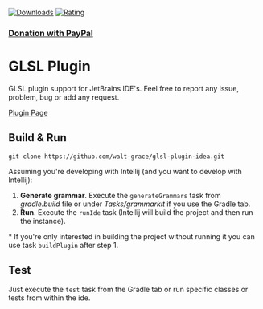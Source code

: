 [![Downloads](https://img.shields.io/jetbrains/plugin/d/18470-glsl)](https://plugins.jetbrains.com/plugin/18470-glsl/reviews)
[![Rating](https://img.shields.io/jetbrains/plugin/r/stars/18470-glsl)](https://plugins.jetbrains.com/plugin/18470-glsl/reviews)
### [Donation with PayPal](https://www.paypal.com/donate/?hosted_button_id=FVDM2Z3ESPC5Y)

# GLSL Plugin
GLSL plugin support for JetBrains IDE's.
Feel free to report any issue, problem, bug or add any request.

[Plugin Page](https://plugins.jetbrains.com/plugin/18470-glsl)


## Build & Run
``` shell
git clone https://github.com/walt-grace/glsl-plugin-idea.git
```
Assuming you're developing with Intellij (and you want to develop with Intellij):
1. **Generate grammar**. Execute the `generateGrammars` task from _gradle.build_ file or under _Tasks/grammarkit_ if you use the Gradle tab. 
2. **Run**. Execute the `runIde` task (Intellij will build the project and then run the instance).

\* If you're only interested in building the project without running it you can use task `buildPlugin` after step 1.

## Test
Just execute the `test` task from the Gradle tab or run specific classes or tests from within the ide.


